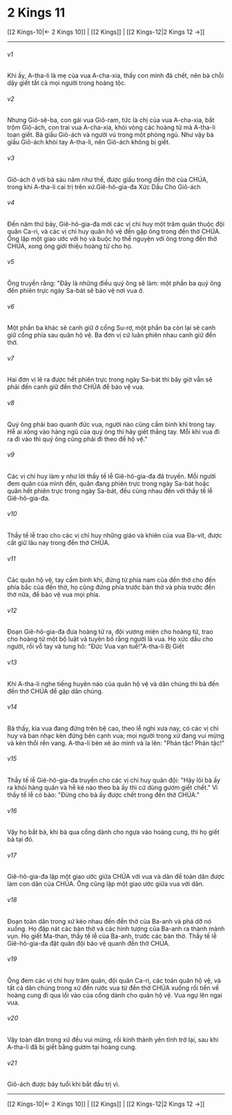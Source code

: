 # 2 Kings 11

[[2 Kings-10|← 2 Kings 10]] | [[2 Kings]] | [[2 Kings-12|2 Kings 12 →]]
***



###### v1 
Khi ấy, A-tha-li là mẹ của vua A-cha-xia, thấy con mình đã chết, nên bà chỗi dậy giết tất cả mọi người trong hoàng tộc. 

###### v2 
Nhưng Giô-sê-ba, con gái vua Giô-ram, tức là chị của vua A-cha-xia, bắt trộm Giô-ách, con trai vua A-cha-xia, khỏi vòng các hoàng tử mà A-tha-li toan giết. Bà giấu Giô-ách và người vú trong một phòng ngủ. Như vậy bà giấu Giô-ách khỏi tay A-tha-li, nên Giô-ách không bị giết. 

###### v3 
Giô-ách ở với bà sáu năm như thế, được giấu trong đền thờ của CHÚA, trong khi A-tha-li cai trị trên xứ.Giê-hô-gia-đa Xức Dầu Cho Giô-ách 

###### v4 
Đến năm thứ bảy, Giê-hô-gia-đa mời các vị chỉ huy một trăm quân thuộc đội quân Ca-ri, và các vị chỉ huy quân hộ vệ đến gặp ông trong đền thờ CHÚA. Ông lập một giao ước với họ và buộc họ thề nguyện với ông trong đền thờ CHÚA, xong ông giới thiệu hoàng tử cho họ. 

###### v5 
Ông truyền rằng: "Đây là những điều quý ông sẽ làm: một phần ba quý ông đến phiên trực ngày Sa-bát sẽ bảo vệ nơi vua ở. 

###### v6 
Một phần ba khác sẽ canh giữ ở cổng Su-rơ, một phần ba còn lại sẽ canh giữ cổng phía sau quân hộ vệ. Ba đơn vị cứ luân phiên nhau canh giữ đền thờ. 

###### v7 
Hai đơn vị lẽ ra được hết phiên trực trong ngày Sa-bát thì bây giờ vẫn sẽ phải đến canh giữ đền thờ CHÚA để bảo vệ vua. 

###### v8 
Quý ông phải bao quanh đức vua, người nào cũng cầm binh khí trong tay. Hễ ai xông vào hàng ngũ của quý ông thì hãy giết thẳng tay. Mỗi khi vua đi ra đi vào thì quý ông cũng phải đi theo để hộ vệ." 

###### v9 
Các vị chỉ huy làm y như lời thầy tế lễ Giê-hô-gia-đa đã truyền. Mỗi người đem quân của mình đến, quân đang phiên trực trong ngày Sa-bát hoặc quân hết phiên trực trong ngày Sa-bát, đều cùng nhau đến với thầy tế lễ Giê-hô-gia-đa. 

###### v10 
Thầy tế lễ trao cho các vị chỉ huy những giáo và khiên của vua Đa-vít, được cất giữ lâu nay trong đền thờ CHÚA. 

###### v11 
Các quân hộ vệ, tay cầm binh khí, đứng từ phía nam của đền thờ cho đến phía bắc của đền thờ, họ cũng đứng phía trước bàn thờ và phía trước đền thờ nữa, để bảo vệ vua mọi phía. 

###### v12 
Đoạn Giê-hô-gia-đa đưa hoàng tử ra, đội vương miện cho hoàng tử, trao cho hoàng tử một bộ luật và tuyên bố rằng người là vua. Họ xức dầu cho người, rồi vỗ tay và tung hô: "Đức Vua vạn tuế!"A-tha-li Bị Giết 

###### v13 
Khi A-tha-li nghe tiếng huyên náo của quân hộ vệ và dân chúng thì bà đến đền thờ CHÚA để gặp dân chúng. 

###### v14 
Bà thấy, kìa vua đang đứng trên bệ cao, theo lễ nghi xưa nay, có các vị chỉ huy và ban nhạc kèn đứng bên cạnh vua; mọi người trong xứ đang vui mừng và kèn thổi rền vang. A-tha-li bèn xé áo mình và la lên: "Phản tặc! Phản tặc!" 

###### v15 
Thầy tế lễ Giê-hô-gia-đa truyền cho các vị chỉ huy quân đội: "Hãy lôi bà ấy ra khỏi hàng quân và hễ kẻ nào theo bà ấy thì cứ dùng gươm giết chết." Vì thầy tế lễ có bảo: "Đừng cho bà ấy được chết trong đền thờ CHÚA." 

###### v16 
Vậy họ bắt bà, khi bà qua cổng dành cho ngựa vào hoàng cung, thì họ giết bà tại đó. 

###### v17 
Giê-hô-gia-đa lập một giao ước giữa CHÚA với vua và dân để toàn dân được làm con dân của CHÚA. Ông cũng lập một giao ước giữa vua với dân. 

###### v18 
Đoạn toàn dân trong xứ kéo nhau đến đền thờ của Ba-anh và phá dỡ nó xuống. Họ đập nát các bàn thờ và các hình tượng của Ba-anh ra thành mảnh vụn. Họ giết Ma-than, thầy tế lễ của Ba-anh, trước các bàn thờ. Thầy tế lễ Giê-hô-gia-đa đặt quân đội bảo vệ quanh đền thờ CHÚA. 

###### v19 
Ông đem các vị chỉ huy trăm quân, đội quân Ca-ri, các toán quân hộ vệ, và tất cả dân chúng trong xứ đến rước vua từ đền thờ CHÚA xuống rồi tiến về hoàng cung đi qua lối vào của cổng dành cho quân hộ vệ. Vua ngự lên ngai vua. 

###### v20 
Vậy toàn dân trong xứ đều vui mừng, rồi kinh thành yên tĩnh trở lại, sau khi A-tha-li đã bị giết bằng gươm tại hoàng cung. 

###### v21 
Giô-ách được bảy tuổi khi bắt đầu trị vì.

***
[[2 Kings-10|← 2 Kings 10]] | [[2 Kings]] | [[2 Kings-12|2 Kings 12 →]]

